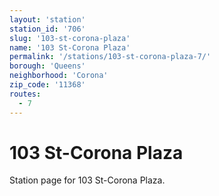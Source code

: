 ```yaml
---
layout: 'station'
station_id: '706'
slug: '103-st-corona-plaza'
name: '103 St-Corona Plaza'
permalink: '/stations/103-st-corona-plaza-7/'
borough: 'Queens'
neighborhood: 'Corona'
zip_code: '11368'
routes:
  - 7
---
```

# 103 St-Corona Plaza

Station page for 103 St-Corona Plaza.
